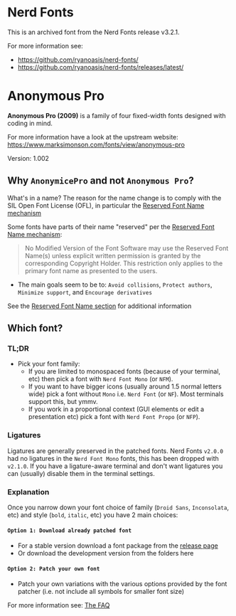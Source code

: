 # Nerd Fonts

This is an archived font from the Nerd Fonts release v3.2.1.

For more information see:

- https://github.com/ryanoasis/nerd-fonts/
- https://github.com/ryanoasis/nerd-fonts/releases/latest/

# Anonymous Pro

**Anonymous Pro (2009)** is a family of four fixed-width fonts designed with coding in mind.

For more information have a look at the upstream website: https://www.marksimonson.com/fonts/view/anonymous-pro

Version: 1.002

## Why `AnonymicePro` and not `Anonymous Pro`?

What's in a name? The reason for the name change is to comply with the SIL Open Font License (OFL), in particular the [Reserved Font Name mechanism][SIL-RFN]

Some fonts have parts of their name "reserved" per the [Reserved Font Name mechanism][SIL-RFN]:

> No Modified Version of the Font Software may use the Reserved Font
> Name(s) unless explicit written permission is granted by the corresponding
> Copyright Holder. This restriction only applies to the primary font name as
> presented to the users.

- The main goals seem to be to: `Avoid collisions`, `Protect authors`, `Minimize support`, and `Encourage derivatives`

See the [Reserved Font Name section][SIL-RFN] for additional information

## Which font?

### TL;DR

- Pick your font family:
  - If you are limited to monospaced fonts (because of your terminal, etc) then pick a font with `Nerd Font Mono` (or `NFM`).
  - If you want to have bigger icons (usually around 1.5 normal letters wide) pick a font without `Mono` i.e. `Nerd Font` (or `NF`). Most terminals support this, but ymmv.
  - If you work in a proportional context (GUI elements or edit a presentation etc) pick a font with `Nerd Font Propo` (or `NFP`).

### Ligatures

Ligatures are generally preserved in the patched fonts.
Nerd Fonts `v2.0.0` had no ligatures in the `Nerd Font Mono` fonts, this has been dropped with `v2.1.0`.
If you have a ligature-aware terminal and don't want ligatures you can (usually) disable them in the terminal settings.

### Explanation

Once you narrow down your font choice of family (`Droid Sans`, `Inconsolata`, etc) and style (`bold`, `italic`, etc) you have 2 main choices:

#### `Option 1: Download already patched font`

- For a stable version download a font package from the [release page](https://github.com/ryanoasis/nerd-fonts/releases)
- Or download the development version from the folders here

#### `Option 2: Patch your own font`

- Patch your own variations with the various options provided by the font patcher (i.e. not include all symbols for smaller font size)

For more information see: [The FAQ](https://github.com/ryanoasis/nerd-fonts/wiki/FAQ-and-Troubleshooting#which-font)

[SIL-RFN]: http://scripts.sil.org/cms/scripts/page.php?item_id=OFL_web_fonts_and_RFNs#14cbfd4a
